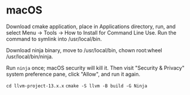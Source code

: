 # macOS

Download cmake application, place in Applications directory, run, and select Menu -> Tools -> How to Install for Command Line Use. Run the command to symlink into /usr/local/bin.

Download ninja binary, move to /usr/local/bin, chown root:wheel /usr/local/bin/ninja.

Run `ninja` once; macOS security will kill it. Then visit "Security & Privacy" system preference pane, click "Allow", and run it again.

`cd llvm-project-13.x.x`
`cmake -S llvm -B build -G Ninja`
